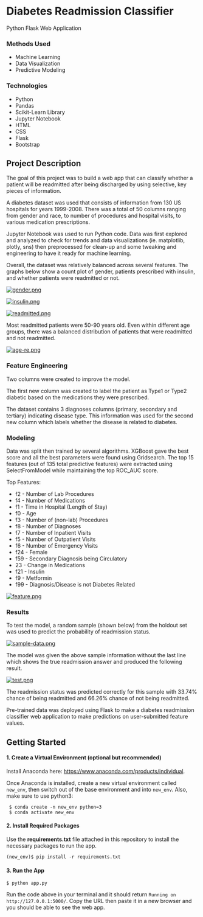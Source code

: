 # Diabetes Readmission Classifier

Python Flask Web Application

### Methods Used
* Machine Learning
* Data Visualization
* Predictive Modeling

### Technologies
* Python
* Pandas
* Scikit-Learn Library 
* Jupyter Notebook
* HTML
* CSS
* Flask
* Bootstrap

## Project Description
The goal of this project was to build a web app that can classify whether a patient will be readmitted after being 
discharged by using selective, key pieces of information. 

A diabetes dataset was used that consists of information from 130 US hospitals for years 1999-2008. There was a total of
 50 columns ranging from gender and race, to number of procedures and hospital visits, to various medication 
 prescriptions. 
 
Jupyter Notebook was used to run Python code. Data was first explored and analyzed to check for
trends and data visualizations (ie. matplotlib, plotly, sns) then preprocessed for clean-up and some tweaking and 
engineering to have it ready for machine learning. 

Overall, the dataset was relatively balanced across several features. The graphs below show a count plot of gender,
 patients prescribed with insulin, and whether patients were readmitted or not.

[![gender.png](https://i.postimg.cc/kMQ3JxJR/gender.png)](https://postimg.cc/Lh80vgZm)

[![insulin.png](https://i.postimg.cc/YSHQHKbW/insulin.png)](https://postimg.cc/LJxJt7d9)

[![readmitted.png](https://i.postimg.cc/gkxVyKxn/readmitted.png)](https://postimg.cc/GH1TdGJC)

Most readmitted patients were 50-90 years old.
Even within different age groups, there was a balanced distribution of patients that were readmitted and not readmitted.

[![age-re.png](https://i.postimg.cc/cCbQyvbx/age-re.png)](https://postimg.cc/hQVJVtn6)

### Feature Engineering
Two columns were created to improve the model. 

The first new column was created to label the patient as Type1 or Type2 diabetic based on the medications they were prescribed.

The dataset contains 3 diagnoses columns 
(primary, secondary and tertiary) indicating disease type.
This information was used for the second new column which labels whether the disease is related to diabetes. 


### Modeling
Data was split then trained by several algorithms. XGBoost gave 
the best score and all the best parameters were found using Gridsearch. The top 15 features 
(out of 135 total predictive features) were extracted using SelectFromModel while maintaining the top ROC_AUC score. 


Top Features: 
* f2 - Number of Lab Procedures
* f4 - Number of Medications
* f1 - Time in Hospital (Length of Stay)
* f0 - Age
* f3 - Number of (non-lab) Procedures
* f8 - Number of Diagnoses
* f7 - Number of Inpatient Visits
* f5 - Number of Outpatient Visits
* f6 - Number of Emergency Visits
* f24 - Female
* f59 - Secondary Diagnosis being Circulatory
* 23 - Change in Medications
* f21 - Insulin
* f9 - Metformin
* f99 - Diagnosis/Disease is not Diabetes Related

[![feature.png](https://i.postimg.cc/SR3z1wnj/feature.png)](https://postimg.cc/9wPMrgtj)

### Results
To test the model, a random sample (shown below) from the holdout set was used 
to predict the probability of readmission status. 

[![sample-data.png](https://i.postimg.cc/SNY9YNP9/sample-data.png)](https://postimg.cc/svyxtysf)

The model was given the above sample information without the last line which shows the true readmission answer and produced 
the following result.

[![test.png](https://i.postimg.cc/52wFpKbN/test.png)](https://postimg.cc/Hrkxk2rf)

The readmission status was predicted correctly for this sample with 
33.74% chance of being readmitted and 66.26% chance of not being readmitted.

Pre-trained data was deployed using Flask to make a diabetes readmission classifier web application to make predictions 
on user-submitted feature values. 


## Getting Started


#### 1. Create a Virtual Environment (optional but recommended)

   Install Anaconda here: https://www.anaconda.com/products/individual. 
   
   Once Anaconda is installed, create a new virtual environment called 
   ```new_env```, then switch out of the base environment and into ```new_env```. Also, make sure to use python3:
   
   ```
    $ conda create -n new_env python=3
    $ conda activate new_env
   ```
   
#### 2. Install Required Packages
   Use the **requirements.txt** file attached in this repository to install the necessary packages to run the app.


   ```
   (new_env)$ pip install -r requirements.txt
   ```
   
#### 3. Run the App
    
   ```
   $ python app.py
   ```
   Run the code above in your terminal and it should return 
   ```Running on http://127.0.0.1:5000/```.
   Copy the URL then paste it in a new browser and you should be able to see the web app.

    

